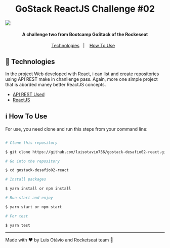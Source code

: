 <h1  align="center">GoStack ReactJS Challenge #02</h1>
    <img  src="https://res.cloudinary.com/luisotavio756/image/upload/v1592267094/60937329-69836380-a2a6-11e9-910b-759f9f1d26a7_mqbbok.png" />
<h4  align="center">A challenge two from Bootcamp GoStack of the Rockeseat</h4>
<p  align="center">
    <a  href="#rocket-technologies">Technologies</a>&nbsp;&nbsp;&nbsp;|&nbsp;&nbsp;&nbsp;
    <a  href="#information_source-how-to-use">How To Use</a>&nbsp;&nbsp;&nbsp;
</p>

## :rocket: Technologies

In the project Web developed with React, i can list and create repositories using API REST make in chanllenge pass. Again, more one simple project that is aborded maney better ReactJS concepts.

- [API REST Used](https://github.com/luisotavio756/gostack-desafio01)
- [ReactJS](https://pt-br.reactjs.org/)

## :information_source: How To Use

For use, you need clone and run this steps from your command line:

```bash

# Clone this repository

$ git clone https://github.com/luisotavio756/gostack-desafio02-react.git

# Go into the repository

$ cd gostack-desafio02-react

# Install packages

$ yarn install or npm install

# Run start and enjoy

$ yarn start or npm start

# For test

$ yarn test

```

---

Made with ♥ by Luis Otávio and Rocketseat team :rocket:
